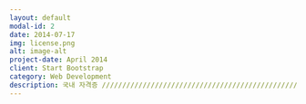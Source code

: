 ```yaml
---
layout: default
modal-id: 2
date: 2014-07-17
img: license.png
alt: image-alt
project-date: April 2014
client: Start Bootstrap
category: Web Development
description: 국내 자격증 /////////////////////////////////////////////////////////////////////////////////////////////////////////////////정보보안산업기사/기사 // 한국산업인력공단 ///////////////////////////////////////////////////////////////////////////////////////////////////////////////// 정보처리산업기사/기사 // 한국산업인력공단 /////////////////////////////////////////////////////////////////////////////////////////////////////////////////전자상거래관리사 (2급이상) // 대한상공회의소 /////////////////////////////////////////////////////////////////////////////////////////////////////////////////전자상거래운용사 // 대한산업인력공단 /////////////////////////////////////////////////////////////////////////////////////////////////////////////////ISN(정보보안관리사) 1,2급 // 정보통신컴퓨터자격관리협회 /////////////////////////////////////////////////////////////////////////////////////////////////////////////////인터넷보안전문가1,2급 // 한국정보통신자격협회 /////////////////////////////////////////////////////////////////////////////////////////////////////////////////네트워크관리사 // 한국정보통신자격협회 /////////////////////////////////////////////////////////////////////////////////////////////////////////////////SIS(정보보호전문가)1,2급 // KISA, ICU, 네트워크관리사 - 한국정보통신자격협회 /////////////////////////////////////////////////////////////////////////////////////////////////////////////////시스템관리사 // 한국정보통신인력개발센터, 리눅스마스터 - 한국정보통신인력개발센터 /////////////////////////////////////////////////////////////////////////////////////////////////////////////////인터넷정보관리사 // 한국정보통신인력개발센터 /////////////////////////////////////////////////////////////////////////////////////////////////////////////////PC 정비사 // 한국정보통신자격협회 /////////////////////////////////////////////////////////////////////////////////////////////////////////////////PCT(PC활용능력평가시험) // 한국정보통신인력개발센터 /////////////////////////////////////////////////////////////////////////////////////////////////////////////////정보기기운용기능사 // 한국산업인력공단 /////////////////////////////////////////////////////////////////////////////////////////////////////////////////국제 자격증 /////////////////////////////////////////////////////////////////////////////////////////////////////////////////CISSP(국제공인 정보시스템 보안전문가 // Certified Information System Security Professional) // ISC2 /////////////////////////////////////////////////////////////////////////////////////////////////////////////////CISA(국제공인 정보시스템 감사사 // Certified Information Systems Auditor) // ISACA /////////////////////////////////////////////////////////////////////////////////////////////////////////////////RHCE(국제공인 레드햇리눅스 전문가 // RedHat Certified Engineer) /////////////////////////////////////////////////////////////////////////////////////////////////////////////////LPIC(국제공인 리눅스 전문가 // Linux Professional Institute Certification) /////////////////////////////////////////////////////////////////////////////////////////////////////////////////CEH(국제윤리적해커) // EC//Council /////////////////////////////////////////////////////////////////////////////////////////////////////////////////CCNA(Cisco Certified Network Associate)
---
```


